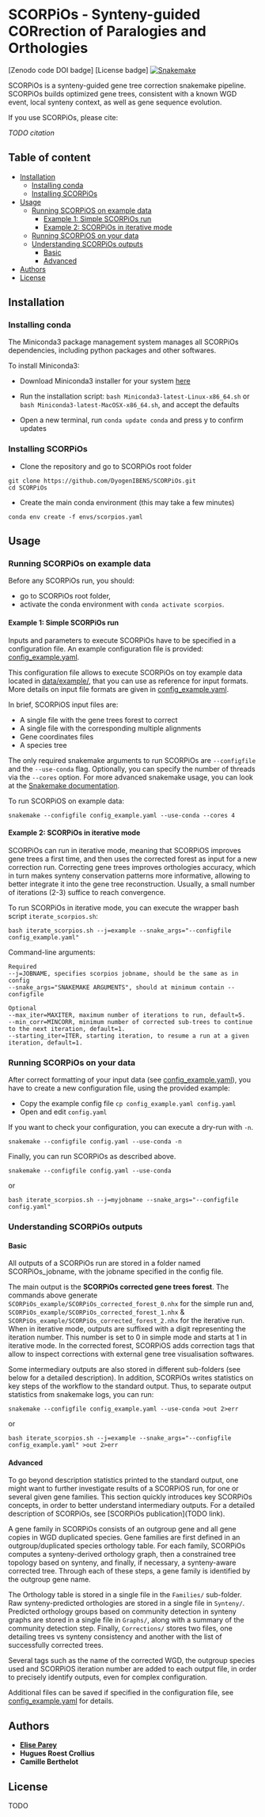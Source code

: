 # SCORPiOs - Synteny-guided CORrection of Paralogies and Orthologies

[Zenodo code DOI badge] [License badge] [![Snakemake](https://img.shields.io/badge/snakemake-≥5.5.4-brightgreen.svg)](https://snakemake.bitbucket.io)


 SCORPiOs is a synteny-guided gene tree correction snakemake pipeline. SCORPiOs builds optimized gene trees, consistent with a known WGD event, local synteny context, as well as gene sequence evolution.

If you use SCORPiOs, please cite:

*TODO citation*

## Table of content
  - [Installation](#installation)
    - [Installing conda](#conda)
    - [Installing SCORPiOs](#iscorpios)
  - [Usage](#usage)
    - [Running SCORPiOS on example data](#example)
      - [Example 1: Simple SCORPiOs run](#ex1)
      - [Example 2: SCORPiOs in iterative mode](#ex2)
    - [Running SCORPiOS on your data](#data)
    - [Understanding SCORPiOs outputs](#outputs)
      - [Basic](#basic)
      - [Advanced](#advanced)
  - [Authors](#authors)
  - [License](#license)

## <a name="installation"></a>Installation

### <a name="conda"></a>Installing conda

The Miniconda3 package management system manages all SCORPiOs dependencies, including python packages and other softwares.

To install Miniconda3:

- Download Miniconda3 installer for your system [here](https://docs.conda.io/en/latest/miniconda.html)

- Run the installation script: `bash Miniconda3-latest-Linux-x86_64.sh` or `bash Miniconda3-latest-MacOSX-x86_64.sh`, and accept the defaults

- Open a new terminal, run `conda update conda` and press y to confirm updates

### <a name="iscorpios"></a> Installing SCORPiOs

- Clone the repository and go to SCORPiOs root folder
```
git clone https://github.com/DyogenIBENS/SCORPiOs.git
cd SCORPiOs
```

- Create the main conda environment (this may take a few minutes)
```
conda env create -f envs/scorpios.yaml
```

## <a name="usage"></a> Usage

### <a name="examples"></a> Running SCORPiOs on example data

Before any SCORPiOs run, you should:
 - go to SCORPiOs root folder,
 - activate the conda environment with `conda activate scorpios`.

#### <a name="ex1"></a> Example 1: Simple SCORPiOs run

Inputs and parameters to execute SCORPiOs have to be specified in a configuration file.
An example configuration file is provided: [config_example.yaml](config_example.yaml).

This configuration file allows to execute SCORPiOs on toy example data located in [data/example/](data/example/), that you can use as reference for input formats. More details on input file formats are given in [config_example.yaml](config_example.yaml).

In brief, SCORPiOS input files are:
- A single file with the gene trees forest to correct
- A single file with the corresponding multiple alignments
- Gene coordinates files
- A species tree

The only required snakemake arguments to run SCORPiOs are `--configfile` and the `--use-conda` flag. Optionally, you can specify the number of threads via the `--cores` option. For more advanced snakemake usage, you can look at the [Snakemake documentation](https://snakemake.readthedocs.io/en/stable/executable.html).


To run SCORPiOS on example data:

```
snakemake --configfile config_example.yaml --use-conda --cores 4
```

#### <a name="ex2"></a> Example 2: SCORPiOs in iterative mode

SCORPiOs can run in iterative mode, meaning that SCORPiOS improves gene trees a first time, and then uses the corrected forest as input for a new correction run. Correcting gene trees improves orthologies accuracy, which in turn makes synteny conservation patterns more informative, allowing to better integrate it into the gene tree reconstruction. Usually, a small number of iterations (2-3) suffice to reach convergence.

To run SCORPiOs in iterative mode, you can execute the wrapper bash script `iterate_scorpios.sh`:

```
bash iterate_scorpios.sh --j=example --snake_args="--configfile config_example.yaml"
```

Command-line arguments:

```
Required
--j=JOBNAME, specifies scorpios jobname, should be the same as in config
--snake_args="SNAKEMAKE ARGUMENTS", should at minimum contain --configfile

Optional
--max_iter=MAXITER, maximum number of iterations to run, default=5.
--min_corr=MINCORR, minimum number of corrected sub-trees to continue to the next iteration, default=1.
--starting_iter=ITER, starting iteration, to resume a run at a given iteration, default=1.
```

### <a name="data"></a> Running SCORPiOs on your data
After correct formatting of your input data (see [config_example.yaml](config_example.yaml)), you have to create a new configuration file, using the provided example:

- Copy the example config file `cp config_example.yaml config.yaml`
- Open and edit `config.yaml`

If you want to check your configuration, you can execute a dry-run with `-n`.
```
snakemake --configfile config.yaml --use-conda -n
```

Finally, you can run SCORPiOs as described above.

```
snakemake --configfile config.yaml --use-conda
```

or

```
bash iterate_scorpios.sh --j=myjobname --snake_args="--configfile config.yaml"
```

### <a name="outputs"></a> Understanding SCORPiOs outputs

#### <a name="basic"></a> Basic

All outputs of a SCORPiOs run are stored in a folder named SCORPiOs_jobname, with the jobname specified in the config file.

The main output is the **SCORPiOs corrected gene trees forest**. The commands above generate `SCORPiOs_example/SCORPiOs_corrected_forest_0.nhx` for the simple run and, `SCORPiOs_example/SCORPiOs_corrected_forest_1.nhx` & `SCORPiOs_example/SCORPiOs_corrected_forest_2.nhx` for the iterative run. When in iterative mode, outputs are suffixed with a digit representing the iteration number. This number is set to 0 in simple mode and starts at 1 in iterative mode. In the corrected forest, SCORPiOS adds correction tags that allow to inspect corrections with external gene tree visualisation softwares.

Some intermediary outputs are also stored in different sub-folders (see below for a detailed description). In addition, SCORPiOs writes statistics on key steps of the workflow to the standard output. Thus, to separate output statistics from snakemake logs, you can run:

```
snakemake --configfile config_example.yaml --use-conda >out 2>err
```

or

```
bash iterate_scorpios.sh --j=example --snake_args="--configfile config_example.yaml" >out 2>err
```

#### <a name="advanced"></a> Advanced

To go beyond description statistics printed to the standard output, one might want to further investigate results of a SCORPiOS run, for one or several given gene families. This section quickly introduces key SCORPiOs concepts, in order to better understand intermediary outputs. For a detailed description of SCORPiOs, see [SCORPiOs publication](TODO link).

A gene family in SCORPiOs consists of an outgroup gene and all gene copies in WGD duplicated species. Gene families are first defined in an outgroup/duplicated species orthology table. For each family, SCORPiOs computes a synteny-derived orthology graph, then a constrained tree topology based on synteny, and finally, if necessary, a synteny-aware corrected tree. Through each of these steps, a gene family is identified by the outgroup gene name.

The Orthology table is stored in a single file in the `Families/` sub-folder. Raw synteny-predicted orthologies are stored in a single file in `Synteny/`. Predicted orthology groups based on community detection in synteny graphs are stored in a single file in `Graphs/`, along with a summary of the community detection step. Finally, `Corrections/` stores two files, one detailing trees vs synteny consistency and another with the list of successfully corrected trees.

Several tags such as the name of the corrected WGD, the outgroup species used and SCORPiOS iteration number are added to each output file, in order to precisely identify outputs, even for complex configuration.

Additional files can be saved if specified in the configuration file, see [config_example.yaml](config_example.yaml) for details.

## <a name="authors"></a> Authors
* [**Elise Parey**](parey@biologie.ens.fr)
* **Hugues Roest Crollius**
* **Camille Berthelot**

## <a name="license"></a> License

TODO

